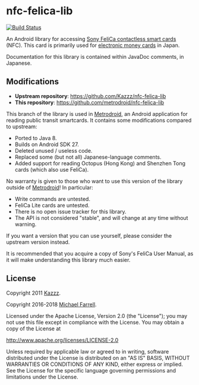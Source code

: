 # nfc-felica-lib

[![Build Status](https://travis-ci.org/metrodroid/nfc-felica-lib.svg?branch=metrodroid-master)](https://travis-ci.org/metrodroid/nfc-felica-lib)

An Android library for accessing [Sony FeliCa contactless smart cards][0] (NFC). This card is
primarily used for [electronic money cards][1] in Japan.

Documentation for this library is contained within JavaDoc comments, in Japanese.

## Modifications

* **Upstream repository**: https://github.com/Kazzz/nfc-felica-lib
* **This repository**: https://github.com/metrodroid/nfc-felica-lib

This branch of the library is used in [Metrodroid][2], an Android application for reading public
transit smartcards.  It contains some modifications compared to upstream:

* Ported to Java 8.
* Builds on Android SDK 27.
* Deleted unused / useless code.
* Replaced some (but not all) Japanese-language comments.
* Added support for reading Octopus (Hong Kong) and Shenzhen Tong cards (which also use FeliCa).

No warranty is given to those who want to use this version of the library outside of
[Metrodroid][2]!  In particular:

* Write commands are untested.
* FeliCa Lite cards are untested.
* There is no open issue tracker for this library.
* The API is not considered "stable", and will change at any time without warning.

If you want a version that you can use yourself, please consider the upstream version instead.

It is recommended that you acquire a copy of Sony's FeliCa User Manual, as it will make
understanding this library much easier.

## License

Copyright 2011 [Kazzz][3].

Copyright 2016-2018 [Michael Farrell][4].

Licensed under the Apache License, Version 2.0 (the "License");
you may not use this file except in compliance with the License.
You may obtain a copy of the License at

   http://www.apache.org/licenses/LICENSE-2.0

Unless required by applicable law or agreed to in writing, software
distributed under the License is distributed on an "AS IS" BASIS,
WITHOUT WARRANTIES OR CONDITIONS OF ANY KIND, either express or implied.
See the License for the specific language governing permissions and
limitations under the License.

[0]: https://en.wikipedia.org/wiki/FeliCa
[1]: https://en.wikipedia.org/wiki/Electronic_money
[2]: https://github.com/micolous/metrodroid
[3]: https://github.com/Kazzz
[4]: https://github.com/micolous